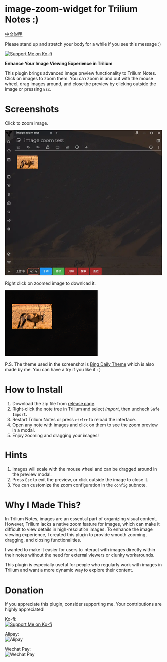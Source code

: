 # image-zoom-widget for Trilium Notes :)

[中文说明](README_CN.md)

Please stand up and stretch your body for a while if you see this message :)

[![Support Me on Ko-fi](https://ko-fi.com/img/githubbutton_sm.svg)](https://ko-fi.com/nriver)

**Enhance Your Image Viewing Experience in Trilium**

This plugin brings advanced image preview functionality to Trilium Notes. Click on images to zoom them. You can zoom in and out with the mouse wheel, drag images around, and close the preview by clicking outside the image or pressing `Esc`.

# Screenshots

Click to zoom image.

![image zoom](docs/image-zoom.webp)

Right click on zoomed image to download it.

![image download](docs/image-download.gif)

P.S. The theme used in the screenshot is [Bing Daily Theme](https://github.com/Nriver/bing-daily-theme) which is also made by me. You can have a try if you like it : )

# How to Install

1. Download the zip file from [release page](https://github.com/Nriver/image-zoom-widget/releases).
2. Right-click the note tree in Trilium and select *Import*, then uncheck `Safe Import`.
3. Restart Trilium Notes or press `ctrl+r` to reload the interface.
4. Open any note with images and click on them to see the zoom preview in a modal.
5. Enjoy zooming and dragging your images!

# Hints

1. Images will scale with the mouse wheel and can be dragged around in the preview modal.
2. Press `Esc` to exit the preview, or click outside the image to close it.
3. You can customize the zoom configuration in the `config` subnote.

# Why I Made This?

In Trilium Notes, images are an essential part of organizing visual content. However, Trilium lacks a native zoom feature for images, which can make it difficult to view details in high-resolution images. To enhance the image viewing experience, I created this plugin to provide smooth zooming, dragging, and closing functionalities.

I wanted to make it easier for users to interact with images directly within their notes without the need for external viewers or clunky workarounds.

This plugin is especially useful for people who regularly work with images in Trilium and want a more dynamic way to explore their content.

# Donation

If you appreciate this plugin, consider supporting me. Your contributions are highly appreciated!

Ko-fi:  
[![Support Me on Ko-fi](https://ko-fi.com/img/githubbutton_sm.svg)](https://ko-fi.com/nriver)

Alipay:  
![Alipay](https://github.com/Nriver/trilium-translation/raw/main/docs/alipay.png)

Wechat Pay:  
![Wechat Pay](https://github.com/Nriver/trilium-translation/raw/main/docs/wechat_pay.png)
